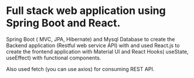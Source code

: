# Full stack web application using Spring Boot and React. 

Spring Boot ( MVC, JPA, Hibernate) and Mysql Database to create the Backend application (Restful web service API) with and used React.js to create the frontend application
with Material UI and React Hooks( useState, useEffect) with functional components. 

Also used fetch (you can use axios) for consuming REST API.
